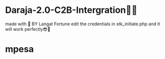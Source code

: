 # Daraja-2.0-C2B-Intergration👨‍💻
made with 💖 BY Langat Fortune
edit the credentials in stk_initiate.php and it will work perfectly😎🌈
# mpesa
